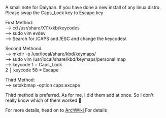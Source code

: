 A small note for Daiyaan. If you have done a new install of any linux distro. Please swap the Caps_Lock key to Escape key

First Method:\
  --> cd /usr/share/X11/xkb/keycodes\
  --> sudo vim evdev\
  --> Search for /CAPS and /ESC and change the keycodes\

Second Methond:\
  --> mkdir -p /usr/local/share/kbd/keymaps/\
  --> sudo vim /usr/local/share/kbd/keymaps/personal.map\
  -->  keycode 1 = Caps_Lock\
   2   │ keycode 58 = Escape

Third Method:\
  --> setxkbmap -option caps:excape
   
Third method is preferred. As for me, I did them add at once. So I don't really know which of them worked 🤪

For more details, head on to <a href="https://wiki.archlinux.org/title/Linux_console/Keyboard_configuration#Persistent_configuration"> ArchWiki </a> For details
